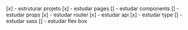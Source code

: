 [x] - estruturar projeto
[x] - estudar pages
[] - estudar components
[] - estudar props
[x] - estudar router
[x] - estudar api
[x] - estudar type
[] - estudar sass
[] - estudar flex box
